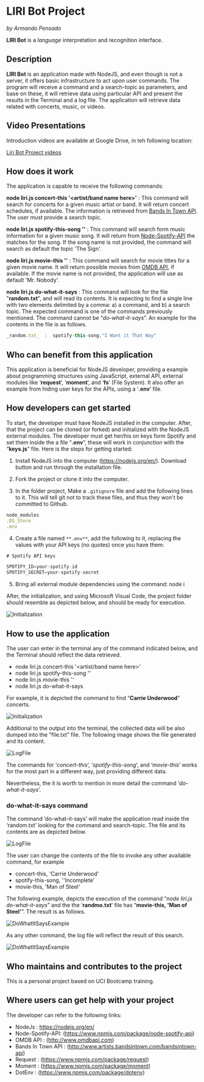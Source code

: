 # LIRI Bot Project

_by Armando Pensado_

**LIRI Bot** is a _language_ interpretation and recognition interface.

## Description

**LIRI Bot** is an application made with NodeJS, and even though is not a server, it offers basic infrastructure to act upon user commands. The program will receive a command and a search-topic as parameters, and base on these, it will retrieve data using particular API and present the results in the Terminal and a log file. The application will retrieve data related with concerts, music, or videos.

## Video Presentations

Introduction videos are available at Google Drive, in teh following location:

[Liri Bot Project videos](https://drive.google.com/open?id=1ubpUilxybPuVGJScDIXwCyKpIXCsgNsQ )


## How does it work

The application is capable to receive the following commands:

**node liri.js concert-this '<artist/band name here>'**  : This command will search for concerts for a given music artist or band. It will return concert schedules, if available. The information is retrieved from [Bands In Town API](http://www.artists.bandsintown.com/bandsintown-api). The user must provide a search topic.

**node liri.js spotify-this-song '<song name here>'** : This command will search form music information for a given music song. It will return from [Node-Spotify-API](https://www.npmjs.com/package/node-spotify-api) the matches for the song. If the song name is not provided, the command will search as default the topic 'The Sign'.

**node liri.js movie-this '<movie name here>'** : This command will search for movie titles for a given movie name. It will return possible movies from [OMDB API](http://www.omdbapi.com), if available. If the movie name is not provided, the application will use as default 'Mr. Nobody'.

**node liri.js do-what-it-says** : This command will look for the file "**random.txt**", and will read its contents. It is expecting to find a single line with two elements delimited by a comma: a) a command, and b) a search topic. The expected command is one of the commands previously mentioned. The command cannot be “_do-what-it-says_”. An example for the contents in the file is as follows. 

```js
_random.txt_  :  spotify-this-song,"I Want it That Way"
```

## Who can benefit from this application

This application is beneficial for NodeJS developer, providing a example about programming structures using JavaScript, external API, external modules like ‘**request**’, ’**moment**’, and ‘**fs**’ (File System). It also offer an example from hiding user keys for the APIs, using a ‘**.env**’ file. 

## How developers can get started

To start, the developer must have NodeJS installed in the computer. After, that the project can be cloned (or forked) and initialized with the NodeJS external modules.  The developer must get her/his on keys form Spotify and set them inside the a file “**.env**”, these will work in conjunction with the “**keys.js**” file. Here is the steps for getting started:

1. Install NodeJS into the computer  (https://nodejs.org/en/). Download button and run through the installation file.

2. Fork the project or clone it into the computer.

3. In the folder project, Make a `.gitignore` file and add the following lines to it. This will tell git not to track these files, and thus they won't be committed to Github.

```js
node_modules
.DS_Store
.env
```

4. Create a file named `**.env**`, add the following to it, replacing the values with your API keys (no quotes) once you have them:

```js
# Spotify API keys

SPOTIFY_ID=your-spotify-id
SPOTIFY_SECRET=your-spotify-secret
```

5. Bring all external module dependencies using the command:  node i

After, the initialization, and using Microsoft Visual Code, the project folder should resemble as depicted below, and should be ready for execution.

![Initialization](./docs/1.Initialization.png)

## How to use the application

The user can enter in the terminal any of the command indicated below, and the Terminal should reflect the data retrieved.

* node liri.js concert-this '<artist/band name here>'  
* node liri.js spotify-this-song '<song name here>'
* node liri.js movie-this '<movie name here>'
* node liri.js do-what-it-says

For example, it is depicted the command to find “**Carrie Underwood**” concerts.

![Initialization](./docs/2.SampleCommand.png)

Additional to the output into the terminal, the collected data will be also dumped into the “file.txt” file. The following image shows the file generated and its content.

![LogFile](./docs/3.LogFile.png)

The commands for ‘_concert-this_’, ‘_spotify-this-song_’, and ‘_movie-this_’ works for the most part in a different way, just providing different data. 

Nevertheless, the it is worth to mention in more detail the command ‘_do-what-it-says_’.

### do-what-it-says command 

The command ‘do-what-it-says’ will make the application read inside the ‘random.txt’ looking for the command and search-topic.  The file and its contents are as depicted below.

![LogFile](./docs/4.DoWhatItSayRandomFile.png)

The user can change the contents of the file to invoke any other available command, for example

* concert-this, 'Carrie Underwood'
*	spotify-this-song, ''Incomplete’
*	movie-this, 'Man of Steel'

The following example, depicts the execution of the command “_node liri.js do-what-it-says_” and the the ‘**randmo.txt**’ file has “**movie-this, 'Man of Steel'**”. The result is as follows.

![DoWhatItSaysExample](./docs/5.DoWhatItSaysExample.png)

As any other command, the log file will reflect the result of this search.

![DoWhatItSaysExample](./docs/6.DoWhatItSaysLogFile.png)

## Who maintains and contributes to the project

This is a personal project based on UCI Bootcamp training. 

## Where users can get help with your project

The developer can refer to the following links:

*	NodeJs  : https://nodejs.org/en/
*	Node-Spotify-API:  (https://www.npmjs.com/package/node-spotify-api)
*	OMDB API : (http://www.omdbapi.com)
*	Bands In Town API : (http://www.artists.bandsintown.com/bandsintown-api)
*	Request : (https://www.npmjs.com/package/request)
*	Moment : (https://www.npmjs.com/package/moment)
*	DotEnv : (https://www.npmjs.com/package/dotenv)
